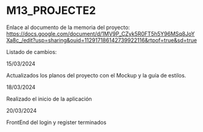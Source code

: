 # M13_PROJECTE2

Enlace al documento de la memoria del proyecto:
https://docs.google.com/document/d/1MV9P_CZyk5R0FT5h5Y96MSq8JoYXa8c_/edit?usp=sharing&ouid=112917186142739922116&rtpof=true&sd=true

Listado de cambios:

15/03/2024

Actualizados los planos del proyecto con el Mockup y la guía de estilos.

18/03/2024

Realizado el inicio de la aplicación

20/03/2024

FrontEnd del login y register terminados
